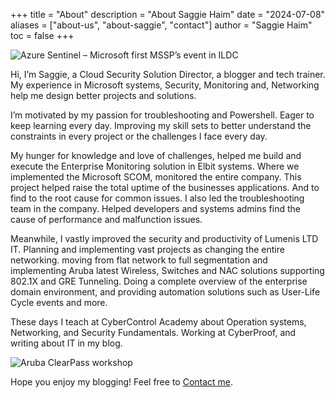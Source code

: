 +++
title = "About"
description = "About Saggie Haim"
date = "2024-07-08"
aliases = ["about-us", "about-saggie", "contact"]
author = "Saggie Haim"
toc = false
+++

![Azure Sentinel – Microsoft first MSSP’s event in ILDC](../images/ILDCspeaker.jpeg)

Hi, I’m Saggie, a Cloud Security Solution Director, a blogger and tech trainer. My experience in Microsoft systems, Security, Monitoring and, Networking help me design better projects and solutions.

I’m motivated by my passion for troubleshooting and Powershell. Eager to keep learning every day. Improving my skill sets to better understand the constraints in every project or the challenges I face every day.

My hunger for knowledge and love of challenges, helped me build and execute the Enterprise Monitoring solution in Elbit systems. Where we implemented the Microsoft SCOM, monitored the entire company. This project helped raise the total uptime of the businesses applications. And to find to the root cause for common issues. I also led the troubleshooting team in the company. Helped developers and systems admins find the cause of performance and malfunction issues.

Meanwhile, I vastly improved the security and productivity of Lumenis LTD IT. Planning and implementing vast projects as changing the entire networking. moving from flat network to full segmentation and implementing Aruba latest Wireless, Switches and NAC solutions supporting 802.1X and GRE Tunneling. Doing a complete overview of the enterprise domain environment, and providing automation solutions such as User-Life Cycle events and more.

These days I teach at CyberControl Academy about Operation systems, Networking, and Security Fundamentals. Working at CyberProof, and writing about IT in my blog.


![Aruba ClearPass workshop](../images/Arubaspeaker.jpeg)

Hope you enjoy my blogging! Feel free to [Contact me]().